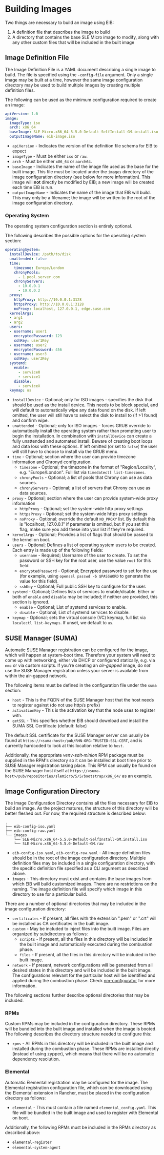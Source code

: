 # Building Images

Two things are necessary to build an image using EIB:
1. A definition file that describes the image to build
1. A directory that contains the base SLE Micro image to modify, along with any other custom files that
   will be included in the built image

## Image Definition File

The Image Definition File is a YAML document describing a single image to build. The file is specified using
the `-config-file` argument. Only a single image may be built at a time, however the same image configuration
directory may be used to build multiple images by creating multiple definition files.

The following can be used as the minimum configuration required to create an image:
```yaml
apiVersion: 1.0
image:
  imageType: iso
  arch: x86_64
  baseImage: SLE-Micro.x86_64-5.5.0-Default-SelfInstall-GM.install.iso
  outputImageName: eib-image.iso
```

* `apiVersion` - Indicates the version of the definition file schema for EIB to expect
* `imageType` - Must be either `iso` or `raw`.
* `arch` - Must be either `x86_64` or `aarch64`.
* `baseImage` - Indicates the name of the image file used as the base for the built image. This file must be located
  under the `images` directory of the image configuration directory (see below for more information). This image will
  **not** directly be modified by EIB; a new image will be created each time EIB is run.
* `outputImageName` - Indicates the name of the image that EIB will build. This may only be a filename; the image will
  be written to the root of the image configuration directory.

### Operating System

The operating system configuration section is entirely optional.

The following describes the possible options for the operating system section:
```yaml
operatingSystem:
  installDevice: /path/to/disk
  unattended: false
  time:
    timezone: Europe/London
    chronyPools:
      - 1.pool.server.com
    chronyServers:
      - 10.0.0.1
      - 10.0.0.2
  proxy:
    httpProxy: http://10.0.0.1:3128
    httpsProxy: http://10.0.0.1:3128
    noProxy: localhost, 127.0.0.1, edge.suse.com
  kernelArgs:
  - arg1
  - arg2
  users:
  - username: user1
    encryptedPassword: 123
    sshKey: user1Key
  - username: user2
    encryptedPassword: 456
  - username: user3
    sshKey: user3Key
  systemd:
    enable:
      - service0
      - service1
    disable:
      - serviceX
  keymap: us
```

* `installDevice` - Optional; only for ISO images - specifies the disk that should be used as the install
  device. This needs to be block special, and will default to automatically wipe any data found on the disk.
  If left omitted, the user will still have to select the disk to install to (if >1 found) and confirm wipe.
* `unattended` - Optional; only for ISO images - forces GRUB override to automatically install the operating
  system rather than prompting user to begin the installation. In combination with `installDevice` can create
  a fully unattended and automated install. Beware of creating boot loops and data loss with these options.
  If left omitted (or set to `false`) the user will still have to choose to install via the GRUB menu.
* `time` - Optional; section where the user can provide timezone information and Chronyd configuration.
  * `timezone` - Optional; the timezone in the format of "Region/Locality", e.g. "Europe/London". Full list via `timedatectl list-timezones`.
  * `chronyPools` - Optional; a list of pools that Chrony can use as data sources.
  * `chronyServers` - Optional; a list of servers that Chrony can use as data sources.
* `proxy` - Optional; section where the user can provide system-wide proxy information
  * `httpProxy` - Optional; set the system-wide http proxy settings
  * `httpsProxy` - Optional; set the system-wide https proxy settings
  * `noProxy` - Optional; override the default `NO_PROXY` list. By default this is "localhost, 127.0.0.1" if parameter is omitted, but
  if you set this flag, make sure you add these into your list if they're required.
* `kernelArgs` - Optional; Provides a list of flags that should be passed to the kernel on boot.
* `users` - Optional; Defines a list of operating system users to be created. Each entry is made up of
  the following fields:
  * `username` - Required; Username of the user to create. To set the password or SSH key for the root user,
    use the value `root` for this field.
  * `encryptedPassword` - Optional; Encrypted password to set for the use (for example, using `openssl passwd -6 $PASSWORD`
    to generate the value for this field).
  * `sshKey` - Optional; Full public SSH key to configure for the user.
* `systemd` - Optional; Defines lists of services to enable/disable. Either or both of `enable` and `disable` may
  be included; if neither are provided, this section is ignored.
  * `enable` - Optional; List of systemd services to enable.
  * `disable` - Optional; List of systemd services to disable.
* `keymap` - Optional; sets the virtual console (VC) keymap, full list via `localectl list-keymaps`. If unset, we default to
  `us`.

## SUSE Manager (SUMA)

Automatic SUSE Manager registration can be configured for the image, which will happen at system-boot time. Therefore
your system will need to come up with networking, either via DHCP or configured statically, e.g. via `nmc` or via
custom scripts. If you're creating an *air-gapped* image, do *not* use the SUSE Manager registration unless your server
is available from within the air-gapped network.

The following items must be defined in the configuration file under the `suma` section:

* `host` - This is the FQDN of the SUSE Manager host that the host needs to register against (do not use http/s prefix)
* `activationKey` - This is the activation key that the node uses to register with.
* `getSSL` - This specifies whether EIB should download and install the SUMA SSL Certificate (default: false)

The default SSL certificate for the SUSE Manager server can usually be found at
`https://<suma-host>/pub/RHN-ORG-TRUSTED-SSL-CERT`, and is currently hardcoded to look at this location relative to `host`.

Additionally, the appropriate *venv-salt-minion* RPM package must be supplied in the RPM's directory so it can be
installed at boot time prior to SUSE Manager registration taking place. This RPM can usually be found on the
SUSE Manager host itself at `https://<suma-host>/pub/repositories/slemicro/5/5/bootstrap/x86_64/` as an example.

## Image Configuration Directory

The Image Configuration Directory contains all the files necessary for EIB to build an image. As the project matures,
the structure of this directory will be better fleshed out. For now, the required structure is described below:

```shell
.
├── eib-config-iso.yaml
├── eib-config-raw.yaml
└── images
    └── SLE-Micro.x86_64-5.5.0-Default-SelfInstall-GM.install.iso
    └── SLE-Micro.x86_64-5.5.0-Default-GM.raw
```

* `eib-config-iso.yaml`, `eib-config-raw.yaml` - All image definition files should be in the root of the image
  configuration directory. Multiple definition files may be included in a single configuration directory, with
  the specific definition file specified as a CLI argument as described above.
* `images` - This directory must exist and contains the base images from which EIB will build customized images.
  There are no restrictions on the naming. The image definition file will specify which image in this directory
  to use for a particular build.

There are a number of optional directories that may be included in the image configuration directory:

* `certificates` - If present, all files with the extension ".pem" or ".crt" will be installed as CA certificates
  in the built image.
* `custom` - May be included to inject files into the built image. Files are organized by subdirectory as follows:
  * `scripts` - If present, all the files in this directory will be included in the built image and automatically
    executed during the combustion phase.
  * `files` - If present, all the files in this directory will be included in the built image.
* `network` - If present, network configurations will be generated from all desired states in this directory
  and will be included in the built image. The configurations relevant for the particular host will be identified
  and applied during the combustion phase. Check [nm-configurator](https://github.com/suse-edge/nm-configurator/)
  for more information.

The following sections further describe optional directories that may be included.

### RPMs

Custom RPMs may be included in the configuration directory. These RPMs will be bundled into the built image
and installed when the image is booted. The following describes the directory structure needed to configure this:

* `rpms` - All RPMs in this directory will be included in the built image and installed during the
  combustion phase. These RPMs are installed directly (instead of using zypper), which means that there will be no
  automatic dependency resolution.

### Elemental

Automatic Elemental registration may be configured for the image. The Elemental registration configuration file,
which can be downloaded using the Elemental extension in Rancher, must be placed in the configuration directory
as follows:

* `elemental` - This must contain a file named `elemental_config.yaml`. This file will be bundled in
  the built image and used to register with Elemental on boot.

Additionally, the following RPMs must be included in the RPMs directory as described above:
* `elemental-register`
* `elemental-system-agent`
